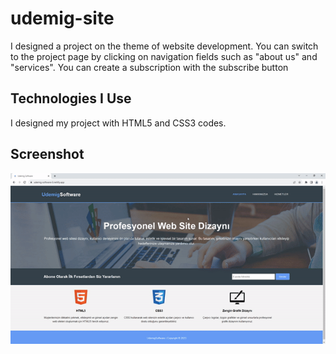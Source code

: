<h1>udemig-site</h1>

I designed a project on the theme of website development. You can switch to the project page by clicking on navigation fields such as "about us" and "services". You can create a subscription with the subscribe button

<h2> Technologies I Use </h2>

I designed my project with HTML5 and CSS3 codes.

<h2>Screenshot</h2>

![](ezgif.com-video-to-gif.gif)
